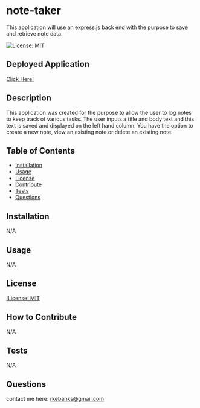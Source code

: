 # note-taker
This application will use an express.js back end with the purpose to save and retrieve note data.

[![License: MIT](https://img.shields.io/badge/License-MIT-yellow.svg)](https://opensource.org/licenses/MIT)

## Deployed Application
[Click Here!](https://pure-basin-86035.herokuapp.com/)

## Description
This application was created for the purpose to allow the user to log notes to keep track of various tasks. The user inputs a title and body text and this text is saved and displayed on the left hand column. You have the option to create a new note, view an existing note or delete an existing note. 

## Table of Contents
- [Installation](#installation)
- [Usage](#usage)
- [License](#license)
- [Contribute](#how-to-contribute)
- [Tests](#tests)
- [Questions](#questions)

## Installation
N/A

## Usage
N/A

## License
[!License: MIT](https://choosealicense.com/licenses/mit/)

## How to Contribute
N/A

## Tests
N/A

## Questions
contact me here: rkebanks@gmail.com
